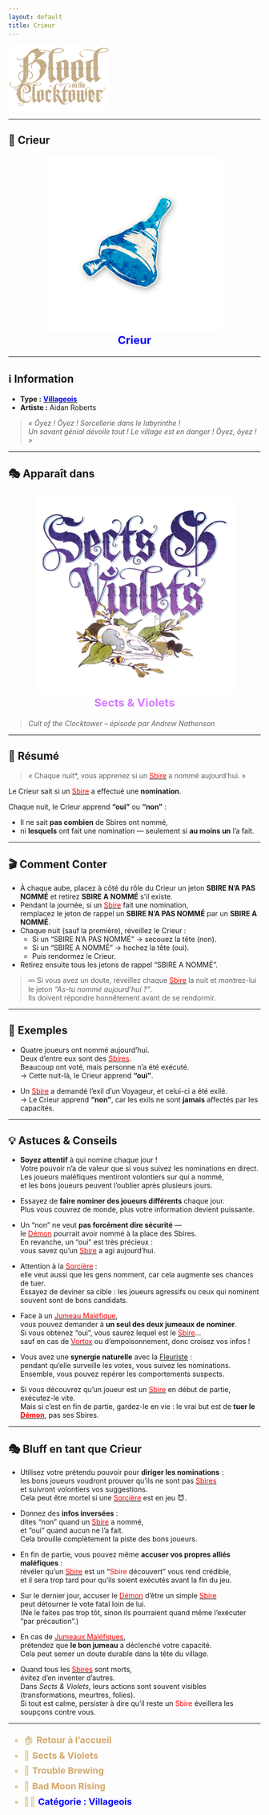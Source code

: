 ```yaml
---
layout: default
title: Crieur
---
```


<!-- 🔷 Logo en haut à gauche -->
<p align="left">
  <a href="/botc-fr-bambi/">
    <img src="../images/logo.png" alt="Accueil BotC FR" width="200">
  </a>
</p>

---

## 🔔 Crieur

<div style="text-align:center; margin: 20px 0;">
  <a href="./crieur.html" style="text-decoration:none;">
    <img src="../images/Icon_towncrier.png" alt="Crieur" width="350" style="border-radius:8px;">
    <br>
    <span style="color:blue; font-weight:bold; font-size:22px;">Crieur</span>
  </a>
</div>

---

## ℹ️ Information  

- **Type :** [<span style="color:blue;">**Villageois**</span>](../villageois.md)  
- **Artiste :** Aidan Roberts  
> *« Ôyez ! Ôyez ! Sorcellerie dans le labyrinthe !  
Un savant génial dévoile tout ! Le village est en danger ! Ôyez, ôyez ! »*

---

## 🎭 Apparaît dans  

<div style="text-align:center; margin: 20px 0;">
  <a href="../sv.html" style="text-decoration:none;">
    <img src="../images/Logo_sects_and_violets.png" alt="Sects & Violets" width="400" style="border-radius:12px;">
    <br>
    <span style="color:#d67bff; font-weight:bold; font-size:22px;">Sects & Violets</span>
  </a>
</div>

> *Cult of the Clocktower – épisode par Andrew Nathenson*

---

## 📖 Résumé  

> « Chaque nuit*, vous apprenez si un [<span style="color:red;">Sbire</span>](../sbires.md) a nommé aujourd’hui. »

Le Crieur sait si un [<span style="color:red;">Sbire</span>](../sbires.md) a effectué une **nomination**.  

Chaque nuit, le Crieur apprend **“oui”** ou **“non”** :  
- Il ne sait **pas combien** de Sbires ont nommé,  
- ni **lesquels** ont fait une nomination — seulement si **au moins un** l’a fait.  

---

## 🎬 Comment Conter  

- À chaque aube, placez à côté du rôle du Crieur un jeton **SBIRE N’A PAS NOMMÉ** et retirez **SBIRE A NOMMÉ** s’il existe.  
- Pendant la journée, si un [<span style="color:red;">Sbire</span>](../sbires.md) fait une nomination,  
  remplacez le jeton de rappel un **SBIRE N’A PAS NOMMÉ** par un **SBIRE A NOMMÉ**.  
- Chaque nuit (sauf la première), réveillez le Crieur :  
  - Si un “SBIRE N’A PAS NOMMÉ” → secouez la tête (non).  
  - Si un “SBIRE A NOMMÉ” → hochez la tête (oui).  
  - Puis rendormez le Crieur.  
- Retirez ensuite tous les jetons de rappel “SBIRE A NOMMÉ”.  

> 💤 Si vous avez un doute, réveillez chaque [<span style="color:red;">Sbire</span>](../sbires.md) la nuit et montrez-lui le jeton *“As-tu nommé aujourd’hui ?”*.  
Ils doivent répondre honnêtement avant de se rendormir.

---

## 🧾 Exemples  

- Quatre joueurs ont nommé aujourd’hui.  
  Deux d’entre eux sont des [<span style="color:red;">Sbires</span>](../sbires.md).  
  Beaucoup ont voté, mais personne n’a été exécuté.  
  → Cette nuit-là, le Crieur apprend **“oui”**.  

- Un [<span style="color:red;">Sbire</span>](../sbires.md) a demandé l’exil d’un Voyageur, et celui-ci a été exilé.  
  → Le Crieur apprend **“non”**, car les exils ne sont **jamais** affectés par les capacités.

---

## 💡 Astuces & Conseils  

- **Soyez attentif** à qui nomine chaque jour !  
  Votre pouvoir n’a de valeur que si vous suivez les nominations en direct.  
  Les joueurs maléfiques mentiront volontiers sur qui a nommé,  
  et les bons joueurs peuvent l’oublier après plusieurs jours.  

- Essayez de **faire nominer des joueurs différents** chaque jour.  
  Plus vous couvrez de monde, plus votre information devient puissante.  

- Un “non” ne veut **pas forcément dire sécurité** —  
  le [<span style="color:red;">Démon</span>](../demons.md) pourrait avoir nommé à la place des Sbires.  
  En revanche, un “oui” est très précieux :  
  vous savez qu’un [<span style="color:red;">Sbire</span>](../sbires.md) a agi aujourd’hui.  

- Attention à la [<span style="color:red;">Sorcière</span>](sorciere.md) :  
  elle veut aussi que les gens nomment, car cela augmente ses chances de tuer.  
  Essayez de deviner sa cible : les joueurs agressifs ou ceux qui nominent souvent sont de bons candidats.  

- Face à un [<span style="color:red;">Jumeau Maléfique</span>](jumeaumalefique.md),  
  vous pouvez demander à **un seul des deux jumeaux de nominer**.  
  Si vous obtenez “oui”, vous saurez lequel est le [<span style="color:red;">Sbire</span>](../sbires.md)…  
  sauf en cas de [<span style="color:red;">Vortox</span>](vortox.md) ou d’empoisonnement, donc croisez vos infos !  

- Vous avez une **synergie naturelle** avec la [Fleuriste](fleuriste.md) :  
  pendant qu’elle surveille les votes, vous suivez les nominations.  
  Ensemble, vous pouvez repérer les comportements suspects.  

- Si vous découvrez qu’un joueur est un [<span style="color:red;">Sbire</span>](../sbires.md) en début de partie, exécutez-le vite.  
  Mais si c’est en fin de partie, gardez-le en vie : le vrai but est de **tuer le [<span style="color:red;">Démon</span>](../demons.md)**, pas ses Sbires.

---

## 🎭 Bluff en tant que Crieur  

- Utilisez votre prétendu pouvoir pour **diriger les nominations** :  
  les bons joueurs voudront prouver qu’ils ne sont pas [<span style="color:red;">Sbires</span>](../sbires.md)  
  et suivront volontiers vos suggestions.  
  Cela peut être mortel si une [<span style="color:red;">Sorcière</span>](sorciere.md) est en jeu 😈.  

- Donnez des **infos inversées** :  
  dites “non” quand un [<span style="color:red;">Sbire</span>](../sbires.md) a nommé,  
  et “oui” quand aucun ne l’a fait.  
  Cela brouille complètement la piste des bons joueurs.  

- En fin de partie, vous pouvez même **accuser vos propres alliés maléfiques** :  
  révéler qu’un [<span style="color:red;">Sbire</span>](../sbires.md) est un “<span style="color:red;">Sbire</span> découvert” vous rend crédible,  
  et il sera trop tard pour qu’ils soient exécutés avant la fin du jeu.  

- Sur le dernier jour, accuser le [<span style="color:red;">Démon</span>](../demons.md) d’être un simple [<span style="color:red;">Sbire</span>](../sbires.md)  
  peut détourner le vote fatal loin de lui.  
  (Ne le faites pas trop tôt, sinon ils pourraient quand même l’exécuter “par précaution”.)  

- En cas de [<span style="color:red;">Jumeaux Maléfiques</span>](jumeaumalefique.md),  
  prétendez que **le bon jumeau** a déclenché votre capacité.  
  Cela peut semer un doute durable dans la tête du village.  

- Quand tous les [<span style="color:red;">Sbires</span>](../sbires.md) sont morts,  
  évitez d’en inventer d’autres.  
  Dans *Sects & Violets*, leurs actions sont souvent visibles (transformations, meurtres, folies).  
  Si tout est calme, persister à dire qu’il reste un <span style="color:red;">Sbire</span> éveillera les soupçons contre vous.

---

<ul style="color:#e0c99d; font-size:18px; line-height:1.7;">
  <li>🏠 <a href="/botc-fr-bambi/" style="color:#d4a76a; font-weight:bold; text-decoration:none;">Retour à l’accueil</a></li>
  <li>🌸 <a href="../sv.html" style="color:#d4a76a; font-weight:bold; text-decoration:none;">Sects & Violets</a></li>
  <li>🍺 <a href="../trouble_brewing.html" style="color:#d4a76a; font-weight:bold; text-decoration:none;">Trouble Brewing</a></li>
  <li>🌛 <a href="../bmr.html" style="color:#d4a76a; font-weight:bold; text-decoration:none;">Bad Moon Rising</a></li>
  <li>🧑‍🌾 <a href="../villageois.html" style="color:blue; font-weight:bold; text-decoration:none;">Catégorie : Villageois</a></li>
</ul>
